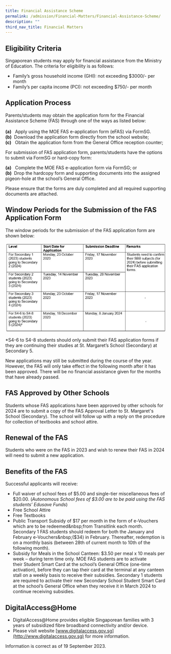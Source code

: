 ```yaml
---
title: Financial Assistance Scheme
permalink: /admission/Financial-Matters/Financial-Assistance-Scheme/
description: ""
third_nav_title: Financial Matters
---
```

Eligibility Criteria
----------------------------
Singaporean students may apply for financial assistance from the Ministry of Education. The&nbsp;criteria for eligibility is as follows:

* Family’s gross household income (GHI): not exceeding $3000/- per month
* Family’s per capita income (PCI): not exceeding $750/- per month

Application Process 
----------------------------
Parents/students may obtain the application form for the Financial Assistance Scheme (FAS) through one of the ways as listed below:&nbsp;<br><br>
**(a)**&nbsp;&nbsp; Apply using the MOE FAS e-application form (eFAS) via FormSG.
<br>**(b)**&nbsp; Download the application form directly from the school website;&nbsp;
<br>**(c)**&nbsp;&nbsp; Obtain the application form from the General Office reception counter;

For submission of FAS application form, parents/students have the options to submit via FormSG or hard-copy form:

**(a)**&nbsp;&nbsp; Complete the MOE FAS e-application form via FormSG; or<br>
**(b)**&nbsp; Drop the hardcopy form and supporting documents into the assigned pigeon-hole at the school’s General Office.<br>

Please ensure that the forms are duly completed and&nbsp;all required supporting documents are attached.
  

Window Periods for the Submission of the FAS Application Form
-------------------------------------------------------------
The window periods for the submission of the FAS application form are shown below:

![](/images/fas%20application%20table.jpg)

*S4-6 to S4-8 students should only submit their FAS application forms if they are continuing their studies at St. Margaret’s School (Secondary) at Secondary 5.

New applications may still be submitted during the course of the year. However, the FAS will only take effect in the following month after it has been approved. There will be no financial assistance given for the months that have already passed.&nbsp;

  

FAS Approved by Other Schools
----------------------------------

Students whose FAS applications have been approved by other schools for 2024 are to submit a copy of the FAS Approval Letter to St. Margaret's School (Secondary).&nbsp;The school will follow up with a reply on the procedure for collection of textbooks and school attire.

  

Renewal of the FAS
------------------

Students who were on the FAS in 2023 and wish to renew their FAS in 2024 will need to submit a new application.&nbsp;




Benefits of the FAS
---------------

Successful applicants will receive:

*   Full waiver of school fees of $5.00 and single-tier miscellaneous fees of $20.00.&nbsp;(_Autonomous School fees of $3.00 are to be paid using the FAS students’ Edusave Funds_)
*   Free School Attire
*   Free Textbooks
*   Public Transport Subsidy of $17 per month in the form of e-Vouchers which are to be redeemed&nbsp;from Transitlink each month. Secondary 1 FAS students should redeem for both the January and February e-Vouchers&nbsp;($34) in February. Thereafter, redemption is on a monthly basis (between 28th of current month to 10th of the following month).
*   Subsidy for Meals in the School Canteen: $3.50 per meal x 10 meals per week – during term&nbsp;time only. MOE FAS students are to activate their&nbsp;Student Smart Card at&nbsp;the school’s General Office (one-time activation), before they can tap their card at the&nbsp;terminal at any canteen stall on a weekly basis to receive their subsidies. Secondary 1 students are&nbsp;required to activate their new Secondary School Student Smart Card at the school’s General Office when they receive it in March 2024 to continue receiving subsidies.

DigitalAccess@Home
---------------
*   DigitalAccess@Home provides eligible Singaporean families with 3 years of subsidized fibre broadband connectivity and/or device.
*   Please visit website [www.digitalaccess.gov.sg](http://www.digitalaccess.gov.sg) for more information.


 Information is correct as of 19 September 2023.